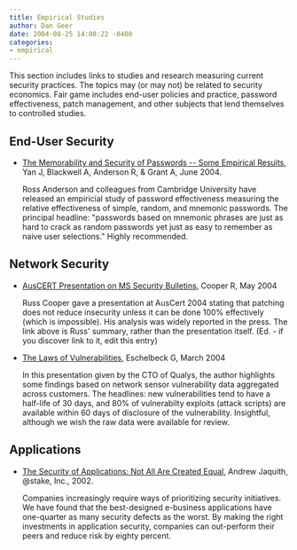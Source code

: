 ```yaml
---
title: Empirical Studies
author: Dan Geer
date: 2004-08-25 14:00:22 -0400
categories:
- empirical
---
```


This section includes links to studies and research measuring current security practices. The topics may (or may not) be related to security economics. Fair game includes end-user policies and practice, password effectiveness, patch management, and other subjects that lend themselves to controlled studies.

## End-User Security 

* [The Memorability and Security of Passwords -- Some Empirical Results](http://www.ftp.cl.cam.ac.uk/ftp/users/rja14/tr500.pdf), Yan J, Blackwell A, Anderson R, & Grant A, June 2004.

  Ross Anderson and colleagues from Cambridge University have released an
empiricial study of password effectiveness measuring the relative effectiveness of simple, random, and mnemonic passwords. The principal headline: "passwords based on mnemonic phrases are just as hard to crack as random passwords yet just as easy to remember as naive user selections." Highly recommended.

## Network Security

* [AusCERT Presentation on MS Security Bulletins](http://www.ntbugtraq.com/default.asp?pid=36&sid=1&A2=ind0406&L=ntbugtraq&F=P&S=&P=69), Cooper R, May 2004

  Russ Cooper gave a presentation at AusCert 2004 stating that patching does not reduce insecurity unless it can be done 100% effectively (which is impossible). His analysis was widely reported in the press. The link above is Russ' summary, rather than the presentation itself. (Ed. - if you discover link to it, edit this entry)

* [The Laws of Vulnerabilities](http://www.qualys.com/docs/laws_of_vulnerabilities.pdf), Eschelbeck G, March 2004

  In this presentation given by the CTO of Qualys, the author highlights some findings based on network sensor vulnerability data aggregated across customers. The headlines: new vulnerabilities tend to have a half-life of 30 days, and 80% of vulnerabilty exploits (attack scripts) are available within 60 days of disclosure of the vulnerability. Insightful, although we wish the raw data were available for review.

## Applications

* [The Security of Applications: Not All Are Created Equal](http://www.atstake.com/research/reports/acrobat/atstake_app_unequal.pdf), Andrew Jaquith, @stake, Inc., 2002.

  Companies increasingly require ways of prioritizing security initiatives. We have found that the best-designed e-business applications have one-quarter as many security defects as the worst. By making the right investments in application security, companies can out-perform their peers and reduce risk by eighty percent.
